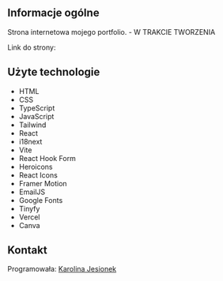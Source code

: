 ## Informacje ogólne
Strona internetowa mojego portfolio. - W TRAKCIE TWORZENIA

Link do strony: 

## Użyte technologie
* HTML
* CSS
* TypeScript
* JavaScript
* Tailwind
* React
* i18next
* Vite
* React Hook Form
* Heroicons
* React Icons
* Framer Motion
* EmailJS
* Google Fonts
* Tinyfy
* Vercel
* Canva

## Kontakt
Programowała: [Karolina Jesionek](mailto:karolina.anna.jesionek@gmail.com) 

